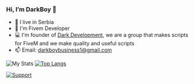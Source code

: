 ### Hi, I’m DarkBoy 👋
- 🌱 I live in Serbia
- 👀 I'm Fivem Developer
- 💻 I'm founder of <a href="https://store.darkdevelopment.net">Dark Development</a>, we are a group that makes scripts for FiveM and we make quality and useful scripts
- 📫 Email: darkboybusiness1@gmail.com

![My Stats](https://github-readme-stats.vercel.app/api?username=DarkBoy621&show_icons=true&theme=radical)
[![Top Langs](https://github-readme-stats.vercel.app/api/top-langs/?username=DarkBoy621&theme=radical&layout=compact&show_icons=true)](https://github.com/anuraghazra/github-readme-stats)

<a href="https://discord.darkdevelopment.net">
    <img
      alt="Support"
      src="https://img.shields.io/badge/discord-5865F2?logo=discord&logoColor=white&style=for-the-badge"
    />
</a>
